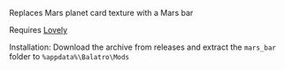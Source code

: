 Replaces Mars planet card texture with a Mars bar

Requires [Lovely](https://github.com/ethangreen-dev/lovely-injector)

Installation:
Download the archive from releases and extract the `mars_bar` folder to `%appdata%\Balatro\Mods`
